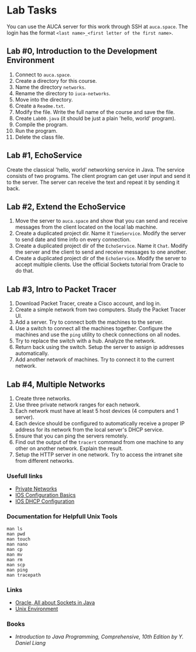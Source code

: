 Lab Tasks
=========

You can use the AUCA server for this work through SSH at `auca.space`. The login
has the format `<last name>_<first letter of the first name>`.

## Lab #0, Introduction to the Development Environment

1. Connect to `auca.space`.
2. Create a directory for this course.
3. Name the directory `networks`.
4. Rename the directory to `iuca-networks`.
5. Move into the directory.
6. Create a `Readme.txt`.
7. Modify the file. Write the full name of the course and save the file.
8. Create `Lab00.java` (it should be just a plain 'hello, world' program).
9. Compile the program.
10. Run the program.
11. Delete the class file.

## Lab #1, EchoService

Create the classical 'hello, world' networking service in Java. The service consists of two programs. The client program can get user
input and send it to the server. The server can receive the text and repeat it by sending it back.

## Lab #2, Extend the EchoService

1. Move the server to `auca.space`
   and show that you can send
   and receive messages from the
   client located on the local lab
   machine.
2. Create a duplicated project dir. Name it
   `TimeService`. Modify the server to send
   date and time info on every connection.
3. Create a duplicated project dir of the
   `EchoService`. Name it `Chat`. Modify
   the server and the client to send and
   receive messages to one another.
3. Create a duplicated project dir of the
   `EchoService`. Modify the server to
   accept multiple clients. Use the official
   Sockets tutorial from Oracle to do that.

## Lab #3, Intro to Packet Tracer

1. Download Packet Tracer, create a Cisco account, and log in.
2. Create a simple network from two computers. Study the Packet Tracer UI.
3. Add a server. Try to connect both the machines to the server.
4. Use a switch to connect all the machines together. Configure the machines
   and use the `ping` utility to check connections on all nodes.
5. Try to replace the switch with a hub. Analyze the network.
6. Return back using the switch. Setup the server to assign ip addresses automatically.
7. Add another network of machines. Try to connect it to the current network.

## Lab #4, Multiple Networks

1. Create three networks.
2. Use three private network ranges for each network.
3. Each network must have at least 5 host devices (4 computers and 1 server).
4. Each device should be configured to automatically receive a proper IP address for its network from the local server's DHCP service.
5. Ensure that you can ping the servers remotely.
6. Find out the output of the `tracert` command from one machine to any other on another network. Explain the result.
7. Setup the HTTP server in one network. Try to access the intranet site from different networks.

### Usefull links

* [Private Networks](https://www.cisco.com/c/en/us/support/docs/ip/ip-multicast/13789-35.html)
* [IOS Configuration Basics](https://www.cisco.com/c/en/us/td/docs/switches/wan/mgx/mgx_8850/software/mgx_r3/rpm/rpm_r1-1/configuration/guide/appc.html)
* [IOS DHCP Configuration](https://www.cisco.com/c/en/us/td/docs/ios/12_2/ip/configuration/guide/fipr_c/1cfdhcp.html)

### Documentation for Helpfull Unix Tools

    man ls
    man pwd
    man touch
    man nano
    man cp
    man mv
    man rm
    man scp
    man ping
    man tracepath

### Links

* [Oracle, All about Sockets in Java](https://docs.oracle.com/javase/tutorial/networking/sockets/index.html)
* [Unix Environment](https://drive.google.com/open?id=0B85z_dQxOMgLNDN3QTFrSmYxZm8)

### Books

* _Introduction to Java Programming, Comprehensive, 10th Edition by Y. Daniel Liang_
